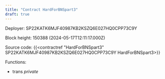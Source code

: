 ```yaml
---
title: "Contract HardForBNSpart3"
draft: true
---
```

Deployer: SP22KATK6MJF40987KB2KSZQ6E027HQ0CPP73C9Y


 



Block height: 150388 (2024-05-17T12:11:17.000Z)

Source code: {{<contractref "HardForBNSpart3" SP22KATK6MJF40987KB2KSZQ6E027HQ0CPP73C9Y HardForBNSpart3>}}

Functions:

* trans _private_
